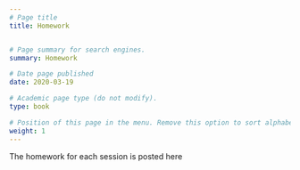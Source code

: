 ```yaml
---
# Page title
title: Homework


# Page summary for search engines.
summary: Homework

# Date page published
date: 2020-03-19

# Academic page type (do not modify).
type: book

# Position of this page in the menu. Remove this option to sort alphabetically.
weight: 1
---
```

The homework for each session is posted here
